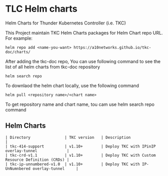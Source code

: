 # TLC Helm charts

Helm Charts for Thunder Kubernetes Controller (i.e. TKC)

This Project maintain TKC Helm Charts packages for Helm Chart repo URL.
For example:
```
helm repo add <name-you-want> https://a10networks.github.io/tkc-doc/charts/
```

After adding the tkc-doc repo, You can use following command to see the list of all helm charts from tkc-doc repository
```
helm search repo 
```

To downlaod the helm chart locally, use the following command 
```
helm pull <repository name>/<chart name>
```
To get repository name and chart name, tou cam use helm search repo command

## Helm Charts

```
| Directory               | TKC version   | Description                                       |
| tkc-414-support         | v1.10+        | Deploy TKC with IPinIP overlay-tunnel             |
| tkc-crd-v1.1            | v1.10+        | Deploy TKC with Custom Resource Definition (CRDs) |
| tkc-ip-unnumbered-v1.0  | v1.10+        | Deploy TKC with IP-UnNumnbered overlay-tunnel     |
```
